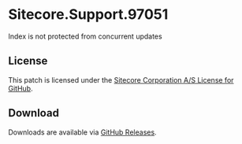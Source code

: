 # Sitecore.Support.97051
Index is not protected from concurrent updates

## License  
This patch is licensed under the [Sitecore Corporation A/S License for GitHub](https://github.com/sitecoresupport/Sitecore.Support.97051/blob/master/LICENSE).  

## Download  
Downloads are available via [GitHub Releases](https://github.com/sitecoresupport/Sitecore.Support.97051/releases).  
